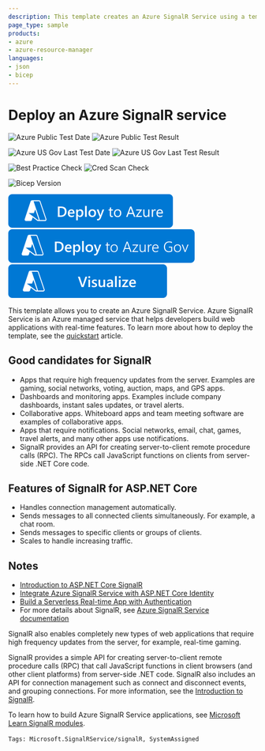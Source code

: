 ```yaml
---
description: This template creates an Azure SignalR Service using a template.
page_type: sample
products:
- azure
- azure-resource-manager
languages:
- json
- bicep
---
```

# Deploy an Azure SignalR service

![Azure Public Test Date](https://azurequickstartsservice.blob.core.windows.net/badges/quickstarts/microsoft.signalrservice/signalr/PublicLastTestDate.svg)
![Azure Public Test Result](https://azurequickstartsservice.blob.core.windows.net/badges/quickstarts/microsoft.signalrservice/signalr/PublicDeployment.svg)

![Azure US Gov Last Test Date](https://azurequickstartsservice.blob.core.windows.net/badges/quickstarts/microsoft.signalrservice/signalr/FairfaxLastTestDate.svg)
![Azure US Gov Last Test Result](https://azurequickstartsservice.blob.core.windows.net/badges/quickstarts/microsoft.signalrservice/signalr/FairfaxDeployment.svg)

![Best Practice Check](https://azurequickstartsservice.blob.core.windows.net/badges/quickstarts/microsoft.signalrservice/signalr/BestPracticeResult.svg)
![Cred Scan Check](https://azurequickstartsservice.blob.core.windows.net/badges/quickstarts/microsoft.signalrservice/signalr/CredScanResult.svg)

![Bicep Version](https://azurequickstartsservice.blob.core.windows.net/badges/quickstarts/microsoft.signalrservice/signalr/BicepVersion.svg)

[![Deploy To Azure](https://raw.githubusercontent.com/Azure/azure-quickstart-templates/master/1-CONTRIBUTION-GUIDE/images/deploytoazure.svg?sanitize=true)](https://portal.azure.com/#create/Microsoft.Template/uri/https%3A%2F%2Fraw.githubusercontent.com%2FAzure%2Fazure-quickstart-templates%2Fmaster%2Fquickstarts%2Fmicrosoft.signalrservice%2Fsignalr%2Fazuredeploy.json)
[![Deploy To Azure US Gov](https://raw.githubusercontent.com/Azure/azure-quickstart-templates/master/1-CONTRIBUTION-GUIDE/images/deploytoazuregov.svg?sanitize=true)](https://portal.azure.us/#create/Microsoft.Template/uri/https%3A%2F%2Fraw.githubusercontent.com%2FAzure%2Fazure-quickstart-templates%2Fmaster%2Fquickstarts%2Fmicrosoft.signalrservice%2Fsignalr%2Fazuredeploy.json)
[![Visualize](https://raw.githubusercontent.com/Azure/azure-quickstart-templates/master/1-CONTRIBUTION-GUIDE/images/visualizebutton.svg?sanitize=true)](http://armviz.io/#/?load=https%3A%2F%2Fraw.githubusercontent.com%2FAzure%2Fazure-quickstart-templates%2Fmaster%2Fquickstarts%2Fmicrosoft.signalrservice%2Fsignalr%2Fazuredeploy.json)

This template allows you to create an Azure SignalR Service. Azure SignalR Service is an Azure managed service that helps developers build web applications with real-time features. To learn more about how to deploy the template, see the [quickstart](https://docs.microsoft.com/azure/azure-signalr/signalr-quickstart-azure-signalr-service-arm-template) article.

## Good candidates for SignalR

- Apps that require high frequency updates from the server. Examples are gaming, social networks, voting, auction, maps, and GPS apps.
- Dashboards and monitoring apps. Examples include company dashboards, instant sales updates, or travel alerts.
- Collaborative apps. Whiteboard apps and team meeting software are examples of collaborative apps.
- Apps that require notifications. Social networks, email, chat, games, travel alerts, and many other apps use notifications.
- SignalR provides an API for creating server-to-client remote procedure calls (RPC). The RPCs call JavaScript functions on clients from server-side .NET Core code.

## Features of SignalR for ASP.NET Core

- Handles connection management automatically.
- Sends messages to all connected clients simultaneously. For example, a chat room.
- Sends messages to specific clients or groups of clients.
- Scales to handle increasing traffic.

## Notes

- [Introduction to ASP.NET Core SignalR](https://docs.microsoft.com/aspnet/core/signalr/introduction?view=aspnetcore-3.0)
- [Integrate Azure SignalR Service with ASP.NET Core Identity](https://docs.microsoft.com/azure/azure-signalr/signalr-authenticate-oauth)
- [Build a Serverless Real-time App with Authentication](https://docs.microsoft.com/azure/azure-signalr/signalr-tutorial-authenticate-azure-functions)
- For more details about SignalR, see [Azure SignalR Service documentation](https://docs.microsoft.com/azure/azure-signalr)

SignalR also enables completely new types of web applications that require high frequency updates from the server, for example, real-time gaming.

SignalR provides a simple API for creating server-to-client remote procedure calls (RPC) that call JavaScript functions in client browsers (and other client platforms) from server-side .NET code. SignalR also includes an API for connection management such as connect and disconnect events, and grouping connections. For more information, see the [Introduction to SignalR](https://docs.microsoft.com/aspnet/signalr/overview/getting-started/introduction-to-signalr).

To learn how to build Azure SignalR Service applications, see [Microsoft Learn SignalR modules](https://docs.microsoft.com/learn/modules/automatic-update-of-a-webapp-using-azure-functions-and-signalr/).

`Tags: Microsoft.SignalRService/signalR, SystemAssigned`
